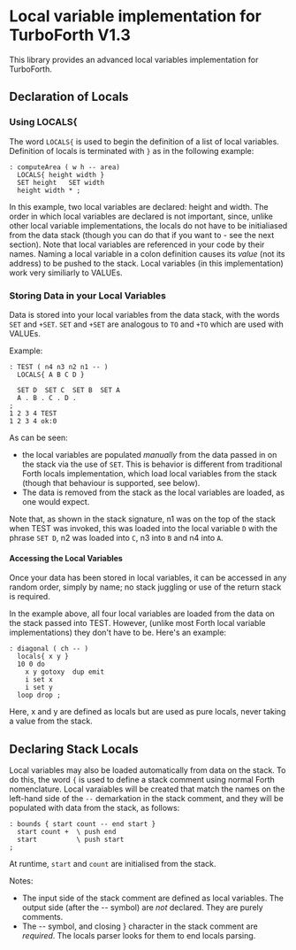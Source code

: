 # Local variable implementation for TurboForth V1.3
This library provides an advanced local variables implementation for TurboForth.

## Declaration of Locals

### Using LOCALS{

The word `LOCALS{` is used to begin the definition of a list of local variables. Definition of locals is terminated with `}` as in the following example:

```
: computeArea ( w h -- area)
  LOCALS{ height width } 
  SET height   SET width
  height width * ;
```

In this example, two local variables are declared: height and width. The order in which local variables are declared is not important, since, unlike other local variable implementations, the locals do not have to be initialiased from the data stack (though you can do that if you want to - see the next section). Note that local variables are referenced in your code by their names. Naming a local variable in a colon definition causes its *value* (not its address) to be pushed to the stack. Local variables (in this implementation) work very similiarly to VALUEs.

### Storing Data in your Local Variables
Data is stored into your local variables from the data stack, with the words `SET` and `+SET`. `SET` and `+SET` are analogous to `TO` and `+TO` which are used with VALUEs.

Example:

```
: TEST ( n4 n3 n2 n1 -- ) 
  LOCALS{ A B C D }

  SET D  SET C  SET B  SET A
  A . B . C . D .
;
1 2 3 4 TEST
1 2 3 4 ok:0
```

As can be seen:
* the local variables are populated _manually_ from the data passed in on the stack via the use of `SET`. This is behavior is different from traditional Forth locals implementation, which load local variables from the stack (though that behaviour is supported, see below).
* The data is removed from the stack as the local variables are loaded, as one would expect.

Note that, as shown in the stack signature, n1 was on the top of the stack when TEST was invoked, this was loaded into the local variable `D` with the phrase `SET D`, n2 was loaded into `C`, n3 into `B` and n4 into `A`.

#### Accessing the Local Variables
Once your data has been stored in local variables, it can be accessed in any random order, simply by name; no stack juggling or use of the return stack is required.

In the example above, all four local variables are loaded from the data on the stack passed into TEST. However, (unlike most Forth local variable implementations) they don't have to be. Here's an example:

```
: diagonal ( ch -- )
  locals{ x y }
  10 0 do
    x y gotoxy  dup emit
    i set x
    i set y
  loop drop ;
```

Here, x and y are defined as locals but are used as pure locals, never taking a value from the stack.

## Declaring Stack Locals

Local variables may also be loaded automatically from data on the stack. To do this, the word `{` is used to define a stack comment using normal Forth nomenclature. Local varaiables will be created that match the names on the left-hand side of the `--` demarkation in the stack comment, and they will be populated with data from the stack, as follows:

```
: bounds { start count -- end start }
  start count +  \ push end
  start          \ push start
;
```

At runtime, `start` and `count` are initialised from the stack.

Notes:

* The input side of the stack comment are defined as local variables. The output side (after the -- symbol) are _not_ declared. They are purely comments.
* The -- symbol, and closing } character in the stack comment are *required*. The locals parser looks for them to end locals parsing.


